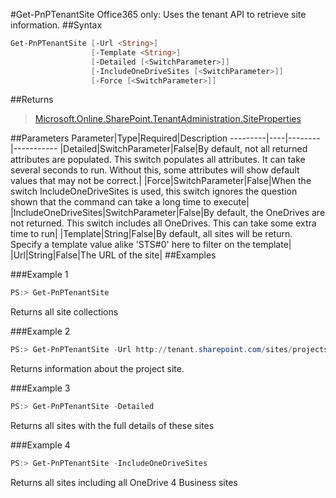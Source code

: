 #Get-PnPTenantSite
Office365 only: Uses the tenant API to retrieve site information.
##Syntax
```powershell
Get-PnPTenantSite [-Url <String>]
                  [-Template <String>]
                  [-Detailed [<SwitchParameter>]]
                  [-IncludeOneDriveSites [<SwitchParameter>]]
                  [-Force [<SwitchParameter>]]
```


##Returns
>[Microsoft.Online.SharePoint.TenantAdministration.SiteProperties](https://msdn.microsoft.com/en-us/library/microsoft.online.sharepoint.tenantadministration.siteproperties.aspx)

##Parameters
Parameter|Type|Required|Description
---------|----|--------|-----------
|Detailed|SwitchParameter|False|By default, not all returned attributes are populated. This switch populates all attributes. It can take several seconds to run. Without this, some attributes will show default values that may not be correct.|
|Force|SwitchParameter|False|When the switch IncludeOneDriveSites is used, this switch ignores the question shown that the command can take a long time to execute|
|IncludeOneDriveSites|SwitchParameter|False|By default, the OneDrives are not returned. This switch includes all OneDrives. This can take some extra time to run|
|Template|String|False|By default, all sites will be return. Specify a template value alike 'STS#0' here to filter on the template|
|Url|String|False|The URL of the site|
##Examples

###Example 1
```powershell
PS:> Get-PnPTenantSite
```
Returns all site collections

###Example 2
```powershell
PS:> Get-PnPTenantSite -Url http://tenant.sharepoint.com/sites/projects
```
Returns information about the project site.

###Example 3
```powershell
PS:> Get-PnPTenantSite -Detailed
```
Returns all sites with the full details of these sites

###Example 4
```powershell
PS:> Get-PnPTenantSite -IncludeOneDriveSites
```
Returns all sites including all OneDrive 4 Business sites
